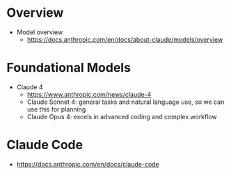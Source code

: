# Overview

- Model overview
    + https://docs.anthropic.com/en/docs/about-claude/models/overview

# Foundational Models

- Claude 4
    + https://www.anthropic.com/news/claude-4
    + Claude Sonnet 4: general tasks and natural language use, so we can
      use this for planning
    + Claude Opus 4: excels in advanced coding and complex workflow

# Claude Code

- https://docs.anthropic.com/en/docs/claude-code
